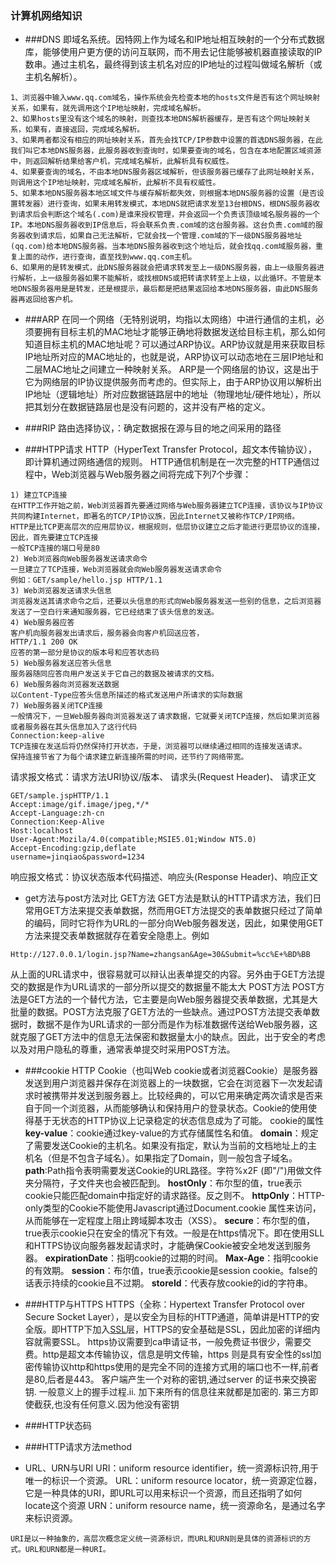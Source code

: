 ### 计算机网络知识
* ###DNS
即域名系统。因特网上作为域名和IP地址相互映射的一个分布式数据库，能够使用户更方便的访问互联网，而不用去记住能够被机器直接读取的IP数串。通过主机名，最终得到该主机名对应的IP地址的过程叫做域名解析（或主机名解析）。

```
1、浏览器中输入www.qq.com域名，操作系统会先检查本地的hosts文件是否有这个网址映射关系，如果有，就先调用这个IP地址映射，完成域名解析。 
2、如果hosts里没有这个域名的映射，则查找本地DNS解析器缓存，是否有这个网址映射关系，如果有，直接返回，完成域名解析。 
3、如果两者都没有相应的网址映射关系，首先会找TCP/IP参数中设置的首选DNS服务器，在此我们叫它本地DNS服务器，此服务器收到查询时，如果要查询的域名，包含在本地配置区域资源中，则返回解析结果给客户机，完成域名解析，此解析具有权威性。 
4、如果要查询的域名，不由本地DNS服务器区域解析，但该服务器已缓存了此网址映射关系，则调用这个IP地址映射，完成域名解析，此解析不具有权威性。 
5、如果本地DNS服务器本地区域文件与缓存解析都失效，则根据本地DNS服务器的设置（是否设置转发器）进行查询，如果未用转发模式，本地DNS就把请求发至13台根DNS，根DNS服务器收到请求后会判断这个域名(.com)是谁来授权管理，并会返回一个负责该顶级域名服务器的一个IP。本地DNS服务器收到IP信息后，将会联系负责.com域的这台服务器。这台负责.com域的服务器收到请求后，如果自己无法解析，它就会找一个管理.com域的下一级DNS服务器地址(qq.com)给本地DNS服务器。当本地DNS服务器收到这个地址后，就会找qq.com域服务器，重复上面的动作，进行查询，直至找到www.qq.com主机。 
6、如果用的是转发模式，此DNS服务器就会把请求转发至上一级DNS服务器，由上一级服务器进行解析，上一级服务器如果不能解析，或找根DNS或把转请求转至上上级，以此循环。不管是本地DNS服务器用是是转发，还是根提示，最后都是把结果返回给本地DNS服务器，由此DNS服务器再返回给客户机。 
```
* ###ARP
在同一个网络（无特别说明，均指以太网络）中进行通信的主机，必须要拥有目标主机的MAC地址才能够正确地将数据发送给目标主机，那么如何知道目标主机的MAC地址呢？可以通过ARP协议。ARP协议就是用来获取目标IP地址所对应的MAC地址的，也就是说，ARP协议可以动态地在三层IP地址和二层MAC地址之间建立一种映射关系。 
ARP是一个网络层的协议，这是出于它为网络层的IP协议提供服务而考虑的。但实际上，由于ARP协议用以解析出IP地址（逻辑地址）所对应数据链路层中的地址（物理地址/硬件地址），所以把其划分在数据链路层也是没有问题的，这并没有严格的定义。

* ###RIP
路由选择协议，：确定数据报在源与目的地之间采用的路径


* ###HTPP请求
HTTP（HyperText Transfer Protocol，超文本传输协议），即计算机通过网络通信的规则。
HTTP通信机制是在一次完整的HTTP通信过程中，Web浏览器与Web服务器之间将完成下列7个步骤：

```
1) 建立TCP连接
在HTTP工作开始之前，Web浏览器首先要通过网络与Web服务器建立TCP连接，该协议与IP协议共同构建Internet，即著名的TCP/IP协议族，因此Internet又被称作TCP/IP网络。
HTTP是比TCP更高层次的应用层协议，根据规则，低层协议建立之后才能进行更层协议的连接，因此，首先要建立TCP连接
一般TCP连接的端口号是80
2) Web浏览器向Web服务器发送请求命令
一旦建立了TCP连接，Web浏览器就会向Web服务器发送请求命令
例如：GET/sample/hello.jsp HTTP/1.1
3) Web浏览器发送请求头信息
浏览器发送其请求命令之后，还要以头信息的形式向Web服务器发送一些别的信息，之后浏览器发送了一空白行来通知服务器，它已经结束了该头信息的发送。
4) Web服务器应答
客户机向服务器发出请求后，服务器会向客户机回送应答，
HTTP/1.1 200 OK
应答的第一部分是协议的版本号和应答状态码
5) Web服务器发送应答头信息
服务器随同应答向用户发送关于它自己的数据及被请求的文档。
6) Web服务器向浏览器发送数据
以Content-Type应答头信息所描述的格式发送用户所请求的实际数据
7) Web服务器关闭TCP连接
一般情况下，一旦Web服务器向浏览器发送了请求数据，它就要关闭TCP连接，然后如果浏览器或者服务器在其头信息加入了这行代码
Connection:keep-alive
TCP连接在发送后将仍然保持打开状态，于是，浏览器可以继续通过相同的连接发送请求。
保持连接节省了为每个请求建立新连接所需的时间，还节约了网络带宽。
```
请求报文格式：请求方法URI协议/版本、 请求头(Request Header)、 请求正文

```
GET/sample.jspHTTP/1.1
Accept:image/gif.image/jpeg,*/*
Accept-Language:zh-cn
Connection:Keep-Alive
Host:localhost
User-Agent:Mozila/4.0(compatible;MSIE5.01;Window NT5.0)
Accept-Encoding:gzip,deflate
username=jinqiao&password=1234
```
响应报文格式：协议状态版本代码描述、响应头(Response Header)、响应正文

* get方法与post方法对比
GET方法
GET方法是默认的HTTP请求方法，我们日常用GET方法来提交表单数据，然而用GET方法提交的表单数据只经过了简单的编码，同时它将作为URL的一部分向Web服务器发送，因此，如果使用GET方法来提交表单数据就存在着安全隐患上。例如

```
Http://127.0.0.1/login.jsp?Name=zhangsan&Age=30&Submit=%cc%E+%BD%BB
```
从上面的URL请求中，很容易就可以辩认出表单提交的内容。另外由于GET方法提交的数据是作为URL请求的一部分所以提交的数据量不能太大
POST方法
POST方法是GET方法的一个替代方法，它主要是向Web服务器提交表单数据，尤其是大批量的数据。POST方法克服了GET方法的一些缺点。通过POST方法提交表单数据时，数据不是作为URL请求的一部分而是作为标准数据传送给Web服务器，这就克服了GET方法中的信息无法保密和数据量太小的缺点。因此，出于安全的考虑以及对用户隐私的尊重，通常表单提交时采用POST方法。

* ###cookie
HTTP Cookie（也叫Web cookie或者浏览器Cookie）是服务器发送到用户浏览器并保存在浏览器上的一块数据，它会在浏览器下一次发起请求时被携带并发送到服务器上。比较经典的，可以它用来确定两次请求是否来自于同一个浏览器，从而能够确认和保持用户的登录状态。Cookie的使用使得基于无状态的HTTP协议上记录稳定的状态信息成为了可能。
cookie的属性
**key-value**：cookie通过key-value的方式存储属性名和值。
**domain**：规定了需要发送Cookie的主机名。如果没有指定，默认为当前的文档地址上的主机名（但是不包含子域名）。如果指定了Domain，则一般包含子域名。
**path**:Path指令表明需要发送Cookie的URL路径。字符%x2F (即"/")用做文件夹分隔符，子文件夹也会被匹配到。
**hostOnly**：布尔型的值，true表示cookie只能匹配domain中指定好的请求路径。反之则不。
**httpOnly**：HTTP-only类型的Cookie不能使用Javascript通过Document.cookie
属性来访问，从而能够在一定程度上阻止跨域脚本攻击（XSS）。
**secure**：布尔型的值，true表示cookie只在安全的情况下有效。一般是在https情况下。即在使用SLL和HTTPS协议向服务器发起请求时，才能确保Cookie被安全地发送到服务器。
**expirationDate**：指明cookie的过期的时间。
**Max-Age**：指明cookie的有效期。
**session**：布尔值，true表示cookie是session cookie。false的话表示持续的cookie且不过期。
**storeId**：代表存放cookie的id的字符串。
* ###HTTP与HTTPS
HTTPS（全称：Hypertext Transfer Protocol over Secure Socket Layer），是以安全为目标的HTTP通道，简单讲是HTTP的安全版。即HTTP下加入[SSL](http://baike.baidu.com/link?url=ReeViRPfQxCp-XDgoF5EGCd3kyhEiqZjL7sXLjS1fzQp4fPORcKLtKn9aHfdroEHONJAo_DurfcVcVEF030agK)层，HTTPS的安全基础是SSL，因此加密的详细内容就需要SSL。
https协议需要到ca申请证书，一般免费证书很少，需要交费。http是超文本传输协议，信息是明文传输，https 则是具有安全性的ssl加密传输协议http和https使用的是完全不同的连接方式用的端口也不一样,前者是80,后者是443。
客户端产生一个对称的密钥,通过server 的证书来交换密钥. 一般意义上的握手过程.ii. 加下来所有的信息往来就都是加密的. 第三方即使截获,也没有任何意义.因为他没有密钥

* ###HTTP状态码


* ###HTTP请求方法method


* URL、URN与URI
URI：uniform resource identifier，统一资源标识符,用于唯一的标识一个资源。
URL：uniform resource locator，统一资源定位器，它是一种具体的URI，即URL可以用来标识一个资源，而且还指明了如何locate这个资源
URN：uniform resource name，统一资源命名，是通过名字来标识资源。

```
URI是以一种抽象的，高层次概念定义统一资源标识，而URL和URN则是具体的资源标识的方式。URL和URN都是一种URI。
```